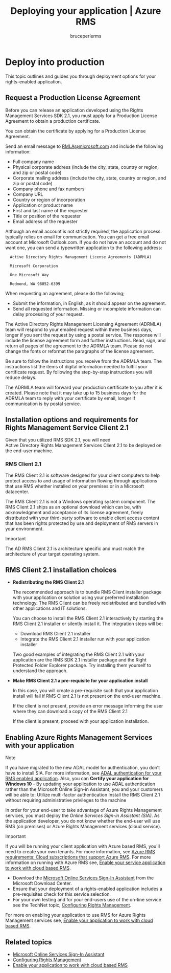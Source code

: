 ﻿---
# required metadata

title: Deploying your application | Azure RMS
description: This topic outlines and guides you through deployment options for your rights-enabled application
keywords:
author: bruceperlerms
manager: mbaldwin
ms.date: 04/28/2016
ms.topic: article
ms.prod:
ms.service: rights-management
ms.technology: techgroup-identity
ms.assetid: 4B785564-6839-49ED-A243-E2A6DFF88B2E
# optional metadata

#ROBOTS:
audience: developer
#ms.devlang:
ms.reviewer: shubhamp
ms.suite: ems
#ms.tgt_pltfrm:
#ms.custom:

---

# Deploy into production


This topic outlines and guides you through deployment options for your rights-enabled application.

## Request a Production License Agreement

 Before you can release an application developed using the Rights Management Services SDK 2.1, you must apply for a Production License Agreement to obtain a production certificate.

You can obtain the certificate by applying for a Production License Agreement.

Send an email message to [RMLA@microsoft.com](mailto:rmla@microsoft.com) and include the following information:

- Full company name
- Physical corporate address (include the city, state, country or region, and zip or postal code)
- Corporate mailing address (include the city, state, country or region, and zip or postal code)
- Company phone and fax numbers
- Company URL
- Country or region of incorporation
- Application or product name
- First and last name of the requester
- Title or position of the requester
- Email address of the requester

Although an email account is not strictly required, the application process typically relies on email for communication. You can get a free email account at Microsoft Outlook.com. If you do not have an account and do not want one, you can send a typewritten application to the following address:

      Active Directory Rights Management License Agreements (ADRMLA)

      Microsoft Corporation

      One Microsoft Way

      Redmond, WA 98052-6399

When requesting an agreement, please do the following;
- Submit the information, in English, as it should appear on the agreement.
- Send all requested information. Missing or incomplete information can delay processing of your request.

The Active Directory Rights Management Licensing Agreement (ADRMLA) team will respond to your emailed request within three business days, longer if you sent the request by using a postal service. The response will include the license agreement form and further instructions. Read, sign, and return all pages of the agreement to the ADRMLA team. Please do not change the fonts or reformat the paragraphs of the license agreement.

Be sure to follow the instructions you receive from the ADRMLA team. The instructions list the items of digital information needed to fulfill your certificate request. By following the step-by-step instructions you will reduce delays.

The ADRMLA team will forward your production certificate to you after it is created. Please note that it may take up to 15 business days for the ADRMLA team to reply with your certificate by email, longer if communication is by postal service.


## Installation options and requirements for Rights Management Service Client 2.1

Given that you utilized RMS SDK 2.1, you will need Active Directory Rights Management Services Client 2.1 to be deployed on the end-user machine.

### RMS Client 2.1

The RMS Client 2.1 is software designed for your client computers to help protect access to and usage of information flowing through applications that use RMS whether installed on your premises or in a Microsoft datacenter.

The RMS Client 2.1 is not a Windows operating system component. The RMS Client 2.1 ships as an optional download which can be, with acknowledgment and acceptance of its license agreement, freely distributed with your third-party software to enable client access content that has been rights protected by use and deployment of RMS servers in your environment.


> [!IMPORTANT]
> The AD RMS Client 2.1 is architecture specific and must match the architecture of your target operating system.


## RMS Client 2.1 installation choices

-   **Redistributing the RMS Client 2.1**

    The recommended approach is to bundle RMS Client installer package with your application or solution using your preferred installation technology. The RMS Client can be freely redistributed and bundled with other applications and IT solutions.

    You can choose to install the RMS Client 2.1 interactively by starting the RMS Client 2.1 installer or silently install it. The integration steps will be:

    -   Download RMS Client 2.1 installer
    -   Integrate the RMS Client 2.1 installer run with your application installer

    Two good examples of integrating the RMS Client 2.1 with your application are the RMS SDK 2.1 installer package and the Right Protected Folder Explorer package. Try installing them yourself to understand the approach.

-   **Make RMS Client 2.1 a pre-requisite for your application install**

    In this case, you will create a pre-requisite such that your application install will fail if RMS Client 2.1 is not present on the end-user machine.

    If the client is not present, provide an error message informing the user where they can download a copy of the RMS Client 2.1

    If the client is present, proceed with your application installation.

## Enabling Azure Rights Management Services with your application

> [!NOTE]
> If you have migrated to the new ADAL model for authentication, you don’t have to install SIA. For more information, see [ADAL authentication for your RMS enabled application](adal-auth.md).
> Also, you can **Certify your application for Windows 10** - By updating your application to use ADAL authentication rather than the Microsoft Online Sign-in Assistant, you and your customers will be able to:
> Utilize multi-factor authentication
> Install the RMS Client 2.1 without requiring administrative privileges to the machine


In order for your end-user to take advantage of Azure Rights Management services, you must deploy the *Online Services Sign-in Assistant (SIA)*. As the application developer, you do not know whether the end-user will use RMS (on premises) or Azure Rights Management services (cloud service).


> [!IMPORTANT]
> If you will be running your client application with Azure based RMS, you'll need to create your own tenants. For more information, see [Azure RMS requirements: Cloud subscriptions that support Azure RMS](../get-started/requirements-subscriptions.md).
> For more information on running with Azure RMS see, [Enable your service application to work with cloud based RMS](how-to-use-file-api-with-aadrm-cloud.md).

-   Download the [Microsoft Online Services Sign-In Assistant](http://www.microsoft.com/en-us/download/details.aspx?id=28177) from the Microsoft Download Center.
-   Ensure that your deployment of a rights-enabled application includes a pre-requisites check for this service selection.
-   For your own testing and for your end-users use of the on-line service see the TechNet topic, [Configuring Rights Management](https://TechNet.Microsoft.Com/en-us/library/jj585002.aspx).

For more on enabling your application to use RMS for Azure Rights Management services see, [Enable your application to work with cloud based RMS](how-to-use-file-api-with-aadrm-cloud.md).

## Related topics

* [Microsoft Online Services Sign-In Assistant](http://www.microsoft.com/en-us/download/details.aspx?id=28177)
* [Configuring Rights Management](https://TechNet.Microsoft.Com/en-us/library/jj585002.aspx)
* [Enable your application to work with cloud based RMS](how-to-use-file-api-with-aadrm-cloud.md)
 

 
